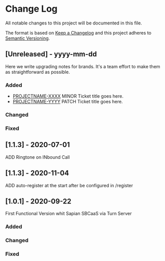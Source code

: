 # Change Log
All notable changes to this project will be documented in this file.
 
The format is based on [Keep a Changelog](http://keepachangelog.com/)
and this project adheres to [Semantic Versioning](http://semver.org/).
 
## [Unreleased] - yyyy-mm-dd
 
Here we write upgrading notes for brands. It's a team effort to make them as
straightforward as possible.
 
### Added
- [PROJECTNAME-XXXX](http://tickets.projectname.com/browse/PROJECTNAME-XXXX)
  MINOR Ticket title goes here.
- [PROJECTNAME-YYYY](http://tickets.projectname.com/browse/PROJECTNAME-YYYY)
  PATCH Ticket title goes here.
 
### Changed
 
### Fixed

## [1.1.3] - 2020-07-01
ADD Ringtone on INbound Call

## [1.1.3] - 2020-11-04
  
ADD auto-register at the start after be configured in /register

## [1.0.1] - 2020-09-22
  
First Functional Version whit Sapian SBCaaS via Turn Server
 
### Added
 
### Changed
   
### Fixed
